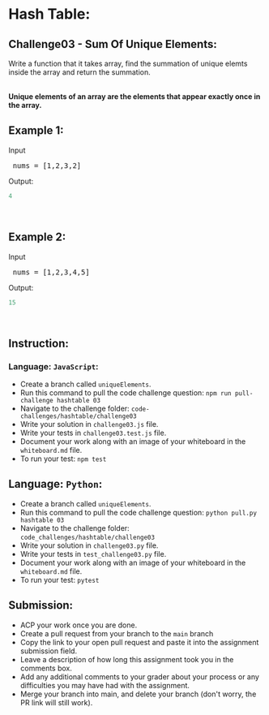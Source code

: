 # Hash Table:

## Challenge03 - Sum Of Unique Elements:
 Write a function that it takes array, find the summation of unique elemts inside the array and return the summation.</p>
<br>
<strong>Unique elements of an array are the elements that appear exactly once in the array.</strong>

## Example 1:

Input
<pre> nums = [1,2,3,2]</pre>


Output:
```python
4
```
<br>

## Example 2:

Input
<pre> nums = [1,2,3,4,5]</pre>


Output:
```python
15
```
<br>

## Instruction:

### Language: `JavaScript`:

* Create a branch called `uniqueElements`.
* Run this command to pull the code challenge question: `npm run pull-challenge hashtable 03`
* Navigate to the challenge folder: `code-challenges/hashtable/challenge03`
* Write your solution in `challenge03.js` file.
* Write your tests in `challenge03.test.js` file.
* Document your work along with an image of your whiteboard in the `whiteboard.md` file.
* To run your test: `npm test`

## Language: `Python`:

* Create a branch called `uniqueElements`.
* Run this command to pull the code challenge question: `python pull.py hashtable 03`
* Navigate to the challenge folder: `code_challenges/hashtable/challenge03`
* Write your solution in `challenge03.py` file.
* Write your tests in `test_challenge03.py` file.
* Document your work along with an image of your whiteboard in the `whiteboard.md` file.
* To run your test: `pytest`

## Submission:
* ACP your work once you are done.
* Create a pull request from your branch to the `main` branch
* Copy the link to your open pull request and paste it into the assignment submission field.
* Leave a description of how long this assignment took you in the comments box.
* Add any additional comments to your grader about your process or any difficulties you may have had with the assignment.
* Merge your branch into main, and delete your branch (don't worry, the PR link will still work).




